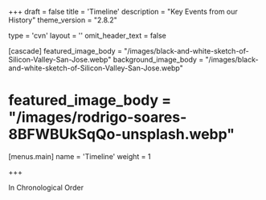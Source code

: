 +++
draft = false
title = 'Timeline'
description = "Key Events from our History"
theme_version = "2.8.2"

type = 'cvn'
layout = ''
omit_header_text = false

[cascade]
featured_image_body = "/images/black-and-white-sketch-of-Silicon-Valley-San-Jose.webp"
background_image_body = "/images/black-and-white-sketch-of-Silicon-Valley-San-Jose.webp"
# featured_image_body = "/images/rodrigo-soares-8BFWBUkSqQo-unsplash.webp"

[menus.main]
  name = 'Timeline'
  weight = 1

+++

In Chronological Order


